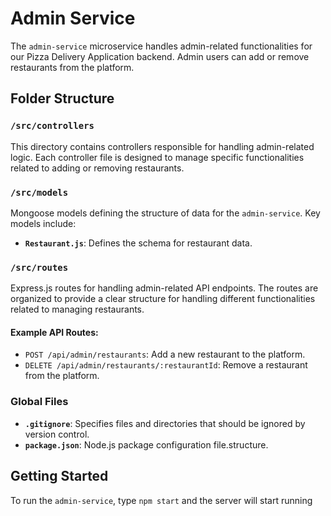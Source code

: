 # Admin Service

The `admin-service` microservice handles admin-related functionalities for our Pizza Delivery Application backend. Admin users can add or remove restaurants from the platform.

## Folder Structure

### `/src/controllers`

This directory contains controllers responsible for handling admin-related logic. Each controller file is designed to manage specific functionalities related to adding or removing restaurants.

### `/src/models`

Mongoose models defining the structure of data for the `admin-service`. Key models include:

- **`Restaurant.js`**: Defines the schema for restaurant data.

### `/src/routes`

Express.js routes for handling admin-related API endpoints. The routes are organized to provide a clear structure for handling different functionalities related to managing restaurants.

#### Example API Routes:

- `POST /api/admin/restaurants`: Add a new restaurant to the platform.
- `DELETE /api/admin/restaurants/:restaurantId`: Remove a restaurant from the platform.

### Global Files

- **`.gitignore`**: Specifies files and directories that should be ignored by version control.
- **`package.json`**: Node.js package configuration file.structure.

## Getting Started

To run the `admin-service`, type `npm start` and the server will start running
